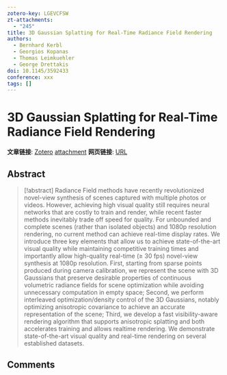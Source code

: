 ```yaml
---
zotero-key: LGEVCFSW
zt-attachments:
  - "245"
title: 3D Gaussian Splatting for Real-Time Radiance Field Rendering
authors:
  - Bernhard Kerbl
  - Georgios Kopanas
  - Thomas Leimkuehler
  - George Drettakis
doi: 10.1145/3592433
conference: xxx
tags: []
---
```

# 3D Gaussian Splatting for Real-Time Radiance Field Rendering

**文章链接**: [Zotero](zotero://select/library/items/LGEVCFSW) [attachment](<file:///home/ilot/Documents/Zotero/storage/UTWI3XRW/Kerbl%20%E7%AD%89%20-%202023%20-%203D%20Gaussian%20Splatting%20for%20Real-Time%20Radiance%20Field%20Rendering.pdf>)
**网页链接**: [URL](https://dl.acm.org/doi/10.1145/3592433)
## Abstract

>[!abstract]
>Radiance Field methods have recently revolutionized novel-view synthesis of scenes captured with multiple photos or videos. However, achieving high visual quality still requires neural networks that are costly to train and render, while recent faster methods inevitably trade off speed for quality. For unbounded and complete scenes (rather than isolated objects) and 1080p resolution rendering, no current method can achieve real-time display rates. We introduce three key elements that allow us to achieve state-of-the-art visual quality while maintaining competitive training times and importantly allow high-quality real-time (≥ 30 fps) novel-view synthesis at 1080p resolution. First, starting from sparse points produced during camera calibration, we represent the scene with 3D Gaussians that preserve desirable properties of continuous volumetric radiance fields for scene optimization while avoiding unnecessary computation in empty space; Second, we perform interleaved optimization/density control of the 3D Gaussians, notably optimizing anisotropic covariance to achieve an accurate representation of the scene; Third, we develop a fast visibility-aware rendering algorithm that supports anisotropic splatting and both accelerates training and allows realtime rendering. We demonstrate state-of-the-art visual quality and real-time rendering on several established datasets.

## Comments

